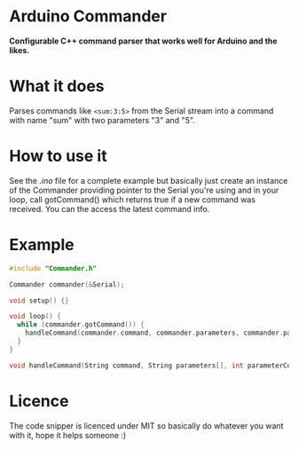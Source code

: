 Arduino Commander
=================
**Configurable C++ command parser that works well for Arduino and the likes.**

# What it does
Parses commands like ```<sum:3:5>``` from the Serial stream into a command with name "sum" with two parameters "3" and "5".

# How to use it
See the *.ino* file for a complete example but basically just create an instance of the Commander providing pointer to the Serial you're using and in your loop, call gotCommand() which returns true if a new command was received. You can the access the latest command info.

# Example
```c++
#include "Commander.h"

Commander commander(&Serial);

void setup() {}

void loop() {
  while (commander.gotCommand()) {
    handleCommand(commander.command, commander.parameters, commander.parameterCount);
  }
}

void handleCommand(String command, String parameters[], int parameterCount) { ... }
```

# Licence
The code snipper is licenced under MIT so basically do whatever you want with it, hope it helps someone :)
